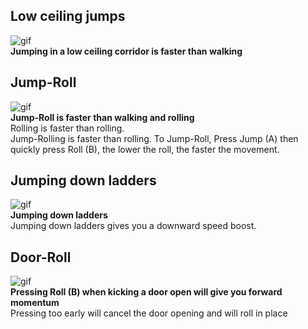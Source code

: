 ## Low ceiling jumps
![gif](/img/t-move-1tile-jump.webp)  
**Jumping in a low ceiling corridor is faster than walking**


## Jump-Roll
![gif](/img/t-move-walk-vs-jumproll.webp)  
**Jump-Roll is faster than walking and rolling**  
Rolling is faster than rolling.  
Jump-Rolling is faster than rolling. To Jump-Roll, Press Jump (A) then quickly press Roll (B), the lower the roll, the faster the movement.  


## Jumping down ladders
![gif](/img/t-move-ladders.webp)  
**Jumping down ladders**  
Jumping down ladders gives you a downward speed boost.

## Door-Roll
![gif](/img/t-move-doorroll.webp)  
**Pressing Roll (B) when kicking a door open will give you forward momentum**  
Pressing too early will cancel the door opening and will roll in place